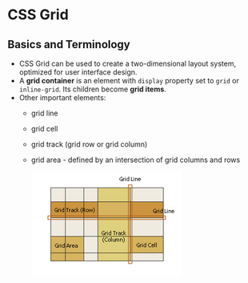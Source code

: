 # CSS Grid
## Basics and Terminology

- CSS Grid can be used to create a two-dimensional layout system, optimized for user interface design.
- A **grid container** is an element with `display` property set to `grid` or `inline-grid`. Its children become **grid items**.
- Other important elements:
  - grid line
  - grid cell
  - grid track (grid row or grid column)
  - grid area - defined by an intersection of grid columns and rows

    ![grid layout box model](../assets/grid.png)